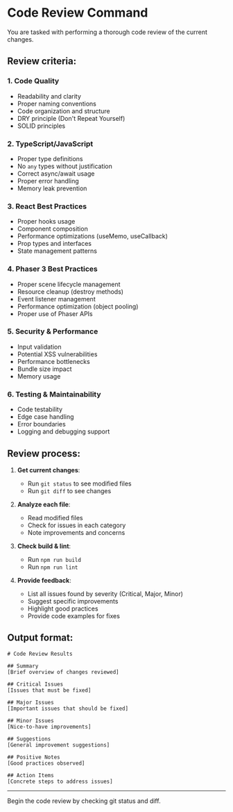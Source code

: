 # Code Review Command

You are tasked with performing a thorough code review of the current changes.

## Review criteria:

### 1. Code Quality
- Readability and clarity
- Proper naming conventions
- Code organization and structure
- DRY principle (Don't Repeat Yourself)
- SOLID principles

### 2. TypeScript/JavaScript
- Proper type definitions
- No `any` types without justification
- Correct async/await usage
- Proper error handling
- Memory leak prevention

### 3. React Best Practices
- Proper hooks usage
- Component composition
- Performance optimizations (useMemo, useCallback)
- Prop types and interfaces
- State management patterns

### 4. Phaser 3 Best Practices
- Proper scene lifecycle management
- Resource cleanup (destroy methods)
- Event listener management
- Performance optimization (object pooling)
- Proper use of Phaser APIs

### 5. Security & Performance
- Input validation
- Potential XSS vulnerabilities
- Performance bottlenecks
- Bundle size impact
- Memory usage

### 6. Testing & Maintainability
- Code testability
- Edge case handling
- Error boundaries
- Logging and debugging support

## Review process:

1. **Get current changes**:
   - Run `git status` to see modified files
   - Run `git diff` to see changes

2. **Analyze each file**:
   - Read modified files
   - Check for issues in each category
   - Note improvements and concerns

3. **Check build & lint**:
   - Run `npm run build`
   - Run `npm run lint`

4. **Provide feedback**:
   - List all issues found by severity (Critical, Major, Minor)
   - Suggest specific improvements
   - Highlight good practices
   - Provide code examples for fixes

## Output format:

```
# Code Review Results

## Summary
[Brief overview of changes reviewed]

## Critical Issues
[Issues that must be fixed]

## Major Issues
[Important issues that should be fixed]

## Minor Issues
[Nice-to-have improvements]

## Suggestions
[General improvement suggestions]

## Positive Notes
[Good practices observed]

## Action Items
[Concrete steps to address issues]
```

---

Begin the code review by checking git status and diff.
